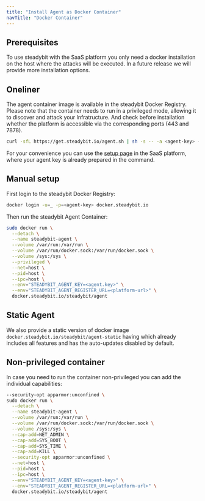 ```yaml
---
title: "Install Agent as Docker Container"
navTitle: "Docker Container"
---
```


## Prerequisites

To use steadybit with the SaaS platform you only need a docker installation on the host where the attacks will be executed.
In a future release we will provide more installation options.

## Oneliner

The agent container image is available in the steadybit Docker Registry.
Please note that the container needs to run in a privileged mode, allowing it to discover and attack your Infratructure.
And check before installation whether the platform is accessible via the corresponding ports (443 and 7878).

```bash
curl -sfL https://get.steadybit.io/agent.sh | sh -s -- -a <agent-key> -e <platform-url>
```

For your convenience you can use the [setup page](https://platform.steadybit.io/settings/agents/setup) in the SaaS platform, where your agent key is already prepared in the command.

## Manual setup

First login to the steadybit Docker Registry:

```bash
docker login -u=_ -p=<agent-key> docker.steadybit.io
```

Then run the steadybit Agent Container:

```bash
sudo docker run \
  --detach \
  --name steadybit-agent \
  --volume /var/run:/var/run \
  --volume /var/run/docker.sock:/var/run/docker.sock \
  --volume /sys:/sys \
  --privileged \
  --net=host \
  --pid=host \
  --ipc=host \
  --env="STEADYBIT_AGENT_KEY=<agent.key>" \
  --env="STEADYBIT_AGENT_REGISTER_URL=<platform-url>" \
  docker.steadybit.io/steadybit/agent
```

## Static Agent

We also provide a static version of docker image `docker.steadybit.io/steadybit/agent-static` having which already includes all features and has the auto-updates disabled by default.

## Non-privileged container

In case you need to run the container non-privileged you can add the individual capabilities:
```bash
--security-opt apparmor:unconfined \
sudo docker run \
  --detach \
  --name steadybit-agent \
  --volume /var/run:/var/run \
  --volume /var/run/docker.sock:/var/run/docker.sock \
  --volume /sys:/sys \
  --cap-add=NET_ADMIN \
  --cap-add=SYS_BOOT \
  --cap-add=SYS_TIME \
  --cap-add=KILL \
  --security-opt apparmor:unconfined \
  --net=host \
  --pid=host \
  --ipc=host \
  --env="STEADYBIT_AGENT_KEY=<agent-key>" \
  --env="STEADYBIT_AGENT_REGISTER_URL=<platform-url>" \
  docker.steadybit.io/steadybit/agent
```
